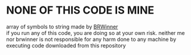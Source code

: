 # NONE OF THIS CODE IS MINE

array of symbols to string made by [BRWinner](https://github.com/brwinner5350)<br>
if you run any of this code, you are doing so at your own risk. neither me nor brwinner is not responsible for any harm done to any machine by executing code downloaded from this repository
